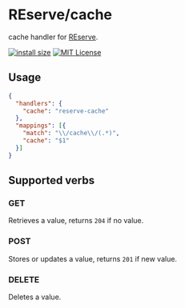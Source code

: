 # REserve/**cache**
cache handler for [REserve](https://npmjs.com/package/reserve).

[![install size](https://packagephobia.now.sh/badge?p=reserve-cache)](https://packagephobia.now.sh/result?p=reserve-cache)
[![MIT License](https://img.shields.io/badge/License-MIT-yellow.svg)](https://opensource.org/licenses/MIT)

## Usage

```json
{
  "handlers": {
    "cache": "reserve-cache"
  },
  "mappings": [{
    "match": "\\/cache\\/(.*)",
    "cache": "$1"
  }]
}
```

## Supported verbs

### GET

Retrieves a value, returns `204` if no value.

### POST

Stores or updates a value, returns `201` if new value.

### DELETE

Deletes a value.
